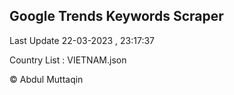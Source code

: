

## Google Trends Keywords Scraper 
 
Last Update 22-03-2023 , 23:17:37

Country List :
VIETNAM.json



© Abdul Muttaqin 

